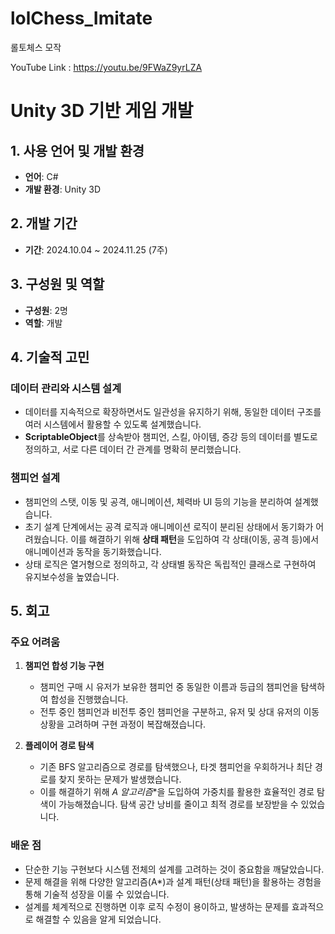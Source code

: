 # lolChess_Imitate
롤토체스 모작

YouTube Link : https://youtu.be/9FWaZ9yrLZA

# Unity 3D 기반 게임 개발

## 1. 사용 언어 및 개발 환경
- **언어**: C#
- **개발 환경**: Unity 3D

## 2. 개발 기간
- **기간**: 2024.10.04 ~ 2024.11.25 (7주)

## 3. 구성원 및 역할
- **구성원**: 2명
- **역할**: 개발

## 4. 기술적 고민

### 데이터 관리와 시스템 설계
- 데이터를 지속적으로 확장하면서도 일관성을 유지하기 위해, 동일한 데이터 구조를 여러 시스템에서 활용할 수 있도록 설계했습니다.
- **ScriptableObject**를 상속받아 챔피언, 스킬, 아이템, 증강 등의 데이터를 별도로 정의하고, 서로 다른 데이터 간 관계를 명확히 분리했습니다.

### 챔피언 설계
- 챔피언의 스탯, 이동 및 공격, 애니메이션, 체력바 UI 등의 기능을 분리하여 설계했습니다.
- 초기 설계 단계에서는 공격 로직과 애니메이션 로직이 분리된 상태에서 동기화가 어려웠습니다. 이를 해결하기 위해 **상태 패턴**을 도입하여 각 상태(이동, 공격 등)에서 애니메이션과 동작을 동기화했습니다.
- 상태 로직은 열거형으로 정의하고, 각 상태별 동작은 독립적인 클래스로 구현하여 유지보수성을 높였습니다.

## 5. 회고

### 주요 어려움
1. **챔피언 합성 기능 구현**
   - 챔피언 구매 시 유저가 보유한 챔피언 중 동일한 이름과 등급의 챔피언을 탐색하여 합성을 진행했습니다.
   - 전투 중인 챔피언과 비전투 중인 챔피언을 구분하고, 유저 및 상대 유저의 이동 상황을 고려하며 구현 과정이 복잡해졌습니다.

2. **플레이어 경로 탐색**
   - 기존 BFS 알고리즘으로 경로를 탐색했으나, 타겟 챔피언을 우회하거나 최단 경로를 찾지 못하는 문제가 발생했습니다.
   - 이를 해결하기 위해 **A* 알고리즘**을 도입하여 가중치를 활용한 효율적인 경로 탐색이 가능해졌습니다. 탐색 공간 낭비를 줄이고 최적 경로를 보장받을 수 있었습니다.

### 배운 점
- 단순한 기능 구현보다 시스템 전체의 설계를 고려하는 것이 중요함을 깨달았습니다.
- 문제 해결을 위해 다양한 알고리즘(A*)과 설계 패턴(상태 패턴)을 활용하는 경험을 통해 기술적 성장을 이룰 수 있었습니다.
- 설계를 체계적으로 진행하면 이후 로직 수정이 용이하고, 발생하는 문제를 효과적으로 해결할 수 있음을 알게 되었습니다.

